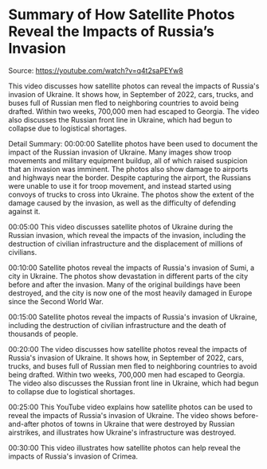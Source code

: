 # Summary of How Satellite Photos Reveal the Impacts of Russia’s Invasion

Source: https://youtube.com/watch?v=q4t2saPEYw8

This video discusses how satellite photos can reveal the impacts of Russia's invasion of Ukraine. It shows how, in September of 2022, cars, trucks, and buses full of Russian men fled to neighboring countries to avoid being drafted. Within two weeks, 700,000 men had escaped to Georgia. The video also discusses the Russian front line in Ukraine, which had begun to collapse due to logistical shortages.

Detail Summary: 
00:00:00
Satellite photos have been used to document the impact of the Russian invasion of Ukraine. Many images show troop movements and military equipment buildup, all of which raised suspicion that an invasion was imminent. The photos also show damage to airports and highways near the border. Despite capturing the airport, the Russians were unable to use it for troop movement, and instead started using convoys of trucks to cross into Ukraine. The photos show the extent of the damage caused by the invasion, as well as the difficulty of defending against it.

00:05:00
This video discusses satellite photos of Ukraine during the Russian invasion, which reveal the impacts of the invasion, including the destruction of civilian infrastructure and the displacement of millions of civilians.

00:10:00
Satellite photos reveal the impacts of Russia's invasion of Sumi, a city in Ukraine. The photos show devastation in different parts of the city before and after the invasion. Many of the original buildings have been destroyed, and the city is now one of the most heavily damaged in Europe since the Second World War.

00:15:00
Satellite photos reveal the impacts of Russia's invasion of Ukraine, including the destruction of civilian infrastructure and the death of thousands of people.

00:20:00
The video discusses how satellite photos reveal the impacts of Russia's invasion of Ukraine. It shows how, in September of 2022, cars, trucks, and buses full of Russian men fled to neighboring countries to avoid being drafted. Within two weeks, 700,000 men had escaped to Georgia. The video also discusses the Russian front line in Ukraine, which had begun to collapse due to logistical shortages.

00:25:00
This YouTube video explains how satellite photos can be used to reveal the impacts of Russia's invasion of Ukraine. The video shows before-and-after photos of towns in Ukraine that were destroyed by Russian airstrikes, and illustrates how Ukraine's infrastructure was destroyed.

00:30:00
This video illustrates how satellite photos can help reveal the impacts of Russia's invasion of Crimea.

